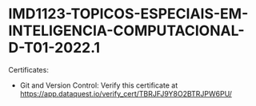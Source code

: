 # IMD1123-TOPICOS-ESPECIAIS-EM-INTELIGENCIA-COMPUTACIONAL-D-T01-2022.1

Certificates:
  - Git and Version Control: Verify this certificate at https://app.dataquest.io/verify_cert/TBRJFJ9Y8O2BTRJPW6PU/
